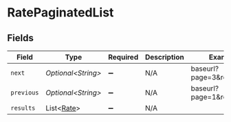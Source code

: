 # RatePaginatedList


## Fields

| Field                                          | Type                                           | Required                                       | Description                                    | Example                                        |
| ---------------------------------------------- | ---------------------------------------------- | ---------------------------------------------- | ---------------------------------------------- | ---------------------------------------------- |
| `next`                                         | *Optional\<String>*                            | :heavy_minus_sign:                             | N/A                                            | baseurl?page=3&results=10                      |
| `previous`                                     | *Optional\<String>*                            | :heavy_minus_sign:                             | N/A                                            | baseurl?page=1&results=10                      |
| `results`                                      | List\<[Rate](../../models/components/Rate.md)> | :heavy_minus_sign:                             | N/A                                            |                                                |